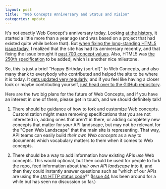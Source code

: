 ```yaml
---
layout: post
title:  "Web Concepts Anniversary and Status and Vision"
categories: update
---
```


It's not exactly Web Concept's anniversary today. Looking [at the history](history), it started a little more than a year ago (and was based on a project that had existed quite while before that). But [when fixing the long-standing HTML5 issue today](https://github.com/dret/webconcepts/issues/11), I realized that the site has had its anniversary recently, and that fixing the issue brought it [past 700 concept values](/concepts/). Also, HTML5 was [the 250th specification](/specs/) to be added, which is another nice milestone.

So, this is just a brief "Happy Birthday (sort of)" to Web Concepts, and also many thank to everybody who contributed and helped the site to be where it is today. It [gets updated very regularly](https://github.com/dret/webconcepts/commits/gh-pages), and if you feel like having a closer look or maybe contributing yourself, [just head over to the GitHub repository](https://github.com/dret/webconcepts).

Here are the two big plans for the future of Web Concepts, and if you have an interest in one of them, please get in touch, and we should definitely talk!

1. There should be guidance of how to fork and customize Web concepts. Customization might mean removing specifications that you are not interested in, adding ones that aren't in there, or adding completely new concepts that matter for *your* API landscape, but may not be relevant for the "Open Web Landscape" that the main site is representing. That way, API teams can easily build *their own Web concepts* as a way to documents which vocabulary matters to them when it comes to Web concepts.

2. There should be a way to add information how existing APIs *use* Web concepts. This would optional, but then could be used for people to fork the repo, feed information about *their own API landscape* into it, and then they could instantly answer questions such as "which of our APIs are using the [`451` HTTP status code](/concepts/http-status-code/451)?" ([Issue 44](https://github.com/dret/webconcepts/issues/44) has been around for a while but has seen no discussion so far.)
